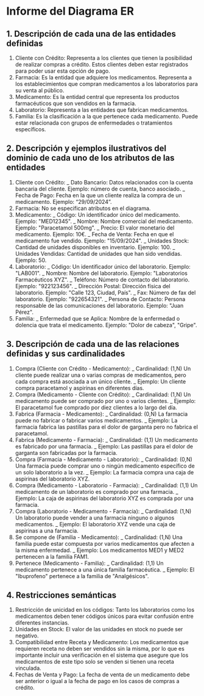# Informe del Diagrama ER
## 1. Descripción de cada una de las entidades definidas
1. Cliente con Crédito: Representa a los clientes que tienen la posibilidad de realizar compras a crédito. Estos clientes deben estar registrados para poder usar esta opción de pago.
2. Farmacia: Es la entidad que adquiere los medicamentos. Representa a los establecimientos que compran medicamentos a los laboratorios para su venta al público.
3. Medicamento: Es la entidad central que representa los productos farmacéuticos que son vendidos en la farmacia.
4. Laboratorio: Representa a las entidades que fabrican medicamentos.
5. Familia: Es la clasificación a la que pertenece cada medicamento. Puede estar relacionada con grupos de enfermedades o tratamientos específicos.
## 2. Descripción y ejemplos ilustrativos del dominio de cada uno de los atributos de las entidades
1. Cliente con Crédito:
   _ Dato Bancario: Datos relacionados con la cuenta bancaria del cliente. Ejemplo: número de cuenta, banco asociado.
   _ Fecha de Pago: Fecha en la que un cliente realiza la compra de un medicamento. Ejemplo: “29/09/2024”.
2. Farmacia: No se especifican atributos en el diagrama.
3. Medicamento:
   _ Código: Un identificador único del medicamento. Ejemplo: "MED12345".
   _ Nombre: Nombre comercial del medicamento. Ejemplo: "Paracetamol 500mg".
   _ Precio: El valor monetario del medicamento. Ejemplo: 10€.
   _ Fecha de Venta: Fecha en que el medicamento fue vendido. Ejemplo: "15/09/2024".
   _ Unidades Stock: Cantidad de unidades disponibles en inventario. Ejemplo: 100.
   _ Unidades Vendidas: Cantidad de unidades que han sido vendidas. Ejemplo: 50.
4. Laboratorio:
   _ Código: Un identificador único del laboratorio. Ejemplo: "LAB001".
   _ Nombre: Nombre del laboratorio. Ejemplo: "Laboratorios Farmacéuticos XYZ".
   _ Teléfono: Número de contacto del laboratorio. Ejemplo: "922123456".
   _ Dirección Postal: Dirección física del laboratorio. Ejemplo: "Calle 123, Ciudad, País".
   _ Fax: Número de fax del laboratorio. Ejemplo: "922654321".
   _ Persona de Contacto: Persona responsable de las comunicaciones del laboratorio. Ejemplo: "Juan Pérez".
5. Familia:
   _ Enfermedad que se Aplica: Nombre de la enfermedad o dolencia que trata el medicamento. Ejemplo: "Dolor de cabeza", "Gripe".
## 3. Descripción de cada una de las relaciones definidas y sus cardinalidades
1. Compra (Cliente con Crédito - Medicamento):
   _ Cardinalidad: (1,N) Un cliente puede realizar una o varias compras de medicamentos, pero cada compra está asociada a un único cliente.
   _ Ejemplo: Un cliente compra paracetamol y aspirinas en diferentes días.
2. Compra (Medicamento - Cliente con Crédito):
   _ Cardinalidad: (1,N) Un medicamento puede ser comprado por uno o varios clientes.
   _ Ejemplo: El paracetamol fue comprado por diez clientes a lo largo del día.
3. Fabrica (Farmacia - Medicamento):
   _ Cardinalidad: (0,N) La farmacia puede no fabricar o fabricar varios medicamentos.
   _ Ejemplo: La farmacia fabrica las pastillas para el dolor de garganta pero no fabrica el paracetamol.
4. Fabrica (Medicamento - Farmacia):
   _ Cardinalidad: (1,1) Un medicamento es fabricado por una farmacia.
   _ Ejemplo: Las pastillas para el dolor de garganta son fabricadas por la farmacia.
5. Compra (Farmacia - Medicamento - Laboratorio):
   _ Cardinalidad: (0,N) Una farmacia puede comprar uno o ningún medicamento específico de un solo laboratorio a la vez.
   _ Ejemplo: La farmacia compra una caja de aspirinas del laboratorio XYZ.
6. Compra (Medicamento - Laboratorio - Farmacia):
   _ Cardinalidad: (1,1) Un medicamento de un laboratorio es comprado por una farmacia.
   _ Ejemplo: La caja de aspirinas del laboratorio XYZ es comprada por una farmacia.
7. Compra (Laboratorio - Medicamento - Farmacia):
   _ Cardinalidad: (1,N) Un laboratorio puede vender a una farmacia ninguno o algunos medicamentos.
   _ Ejemplo: El laboratorio XYZ vende una caja de aspirinas a una farmacia.
8. Se compone de (Familia - Medicamento):
   _ Cardinalidad: (1,N) Una familia puede estar compuesta por varios medicamentos que afecten a la misma enfermedad.
   _ Ejemplo: Los medicamentos MED1 y MED2 pertenecen a la familia FAM1.
9. Pertenece (Medicamento - Familia):
   _ Cardinalidad: (1,1) Un medicamento pertenece a una única familia farmacéutica.
   _ Ejemplo: El "Ibuprofeno" pertenece a la familia de "Analgésicos".
## 4. Restricciones semánticas
1. Restricción de unicidad en los códigos: Tanto los laboratorios como los medicamentos deben tener códigos únicos para evitar confusión entre diferentes instancias.
2. Unidades en Stock: El valor de las unidades en stock no puede ser negativo.
3. Compatibilidad entre Receta y Medicamento: Los medicamentos que requieren receta no deben ser vendidos sin la misma, por lo que es importante incluir una verificación en el sistema que asegure que los medicamentos de este tipo solo se venden si tienen una receta vinculada.
4. Fechas de Venta y Pago: La fecha de venta de un medicamento debe ser anterior o igual a la fecha de pago en los casos de compras a crédito.

